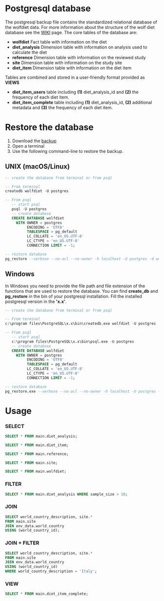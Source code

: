 # Postgresql database  

The postgresql backup file contains the standardized relational database of the wolfdiet data. 
For more information about the structure of the wolf diet database see the [WIKI](https://github.com/andreacorra/WolfDiet/wiki) page. The core tables of the database are: 


  * **wolfdiet** Fact table with information on the diet
  * **diet_analysis** Dimension table with information on analysis used to calculate the diet
  * **reference** Dimension table with information on the reviewed study
  * **site** Dimension table with information on the study site
  * **diet_item** Dimension table with information on the diet item

Tables are combined and stored in a user-friendly format provided as **VIEWS**
  * **diet_item_users** table including **(1)** diet_analysis_id and **(2)** the frequency of each diet item. 
  * **diet_item_complete** table including **(1)** diet_analysis_id, **(2)** additional metadata and **(3)** the frequency of each diet item. 

# Restore the database 

1. Download the [backup](https://github.com/andreacorra/wolfdiet/raw/master/data/wolfdiet_psql/wolfdiet_0-2-0.backup) 
2. Open a terminal 
3. Use the following command-line to restore the backup.
  
## UNIX (macOS/Linux)

``` sql
-- create the database from terminal or from psql 

-- From terminal 
createdb wolfdiet -U postgres

-- From psql 
   -- start psql
   psql -U postgres
   -- create database
   CREATE DATABASE wolfdiet 
     WITH OWNER = postgres 
          ENCODING = 'UTF8' 
          TABLESPACE = pg_default 
          LC_COLLATE = 'en_US.UTF-8' 
          LC_CTYPE = 'en_US.UTF-8' 
          CONNECTION LIMIT = -1;      

-- restore database 
pg_restore --verbose --no-acl --no-owner -h localhost -U postgres -d wolfdiet ~/Downloads/wolfdiet_0-2-0.backup
``` 

## Windows
In Windows you need to provide the file path and file extension of the functions that are used to restore the database. You can find **create_db** and **pg_restore** in the bin of your postgresql installation. Fill the installed postgresql version in the **'x.x'**.

``` sql
-- create the database from terminal or from psql 

-- From terminal 
c:\program files\PostgreSQL\x.x\bin\createdb.exe wolfdiet -U postgres

-- From psql 
   -- start psql 
   c:\program files\PostgreSQL\x.x\bin\psql.exe -U postgres
   -- create database
   CREATE DATABASE wolfdiet 
     WITH OWNER = postgres 
          ENCODING = 'UTF8' 
          TABLESPACE = pg_default 
          LC_COLLATE = 'en_US.UTF-8' 
          LC_CTYPE = 'en_US.UTF-8' 
          CONNECTION LIMIT = -1;          

-- restore database 
pg_restore.exe --verbose --no-acl --no-owner -h localhost -U postgres -d wolfdiet ~\Downloads\wolfdiet_0-2-0.backup
``` 

# Usage


### SELECT 
``` sql
SELECT * FROM main.diet_analysis;

SELECT * FROM main.diet_item;

SELECT * FROM main.reference;

SELECT * FROM main.site;

SELECT * FROM main.wolfdiet;
``` 

### FILTER 
``` sql
SELECT * FROM main.diet_analysis WHERE sample_size > 10;
``` 

### JOIN 
``` sql
SELECT world_country_description, site.* 
FROM main.site 
JOIN env_data.world_country 
USING (world_country_id);
``` 

### JOIN + FILTER 
``` sql
SELECT world_country_description, site.* 
FROM main.site 
JOIN env_data.world_country 
USING (world_country_id)
WHERE world_country_description = 'Italy';
```

### VIEW 
``` sql
SELECT * FROM main.diet_item_complete;
``` 
